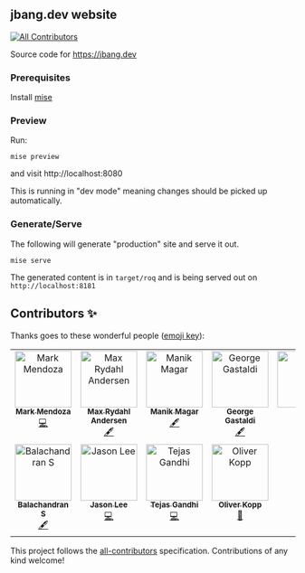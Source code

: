 ## jbang.dev website
<!-- ALL-CONTRIBUTORS-BADGE:START - Do not remove or modify this section -->
[![All Contributors](https://img.shields.io/badge/all_contributors-11-orange.svg?style=flat-square)](#contributors-)
<!-- ALL-CONTRIBUTORS-BADGE:END -->

Source code for https://jbang.dev

### Prerequisites

Install [mise](https://mise.jdx.dev/)

### Preview

Run:

```
mise preview
```

and visit http://localhost:8080

This is running in "dev mode" meaning changes should be picked up automatically.

### Generate/Serve

The following will generate "production" site and serve it out.

```
mise serve
```

The generated content is in `target/roq` and is being served out on `http://localhost:8181`

## Contributors ✨

Thanks goes to these wonderful people ([emoji key](https://allcontributors.org/docs/en/emoji-key)):

<!-- ALL-CONTRIBUTORS-LIST:START - Do not remove or modify this section -->
<!-- prettier-ignore-start -->
<!-- markdownlint-disable -->
<table>
  <tbody>
    <tr>
      <td align="center" valign="top" width="14.28%"><a href="https://github.com/markolo25"><img src="https://avatars.githubusercontent.com/u/1953943?v=4?s=100" width="100px;" alt="Mark Mendoza"/><br /><sub><b>Mark Mendoza</b></sub></a><br /><a href="https://github.com/jbangdev/jbang.dev/commits?author=markolo25" title="Code">💻</a></td>
      <td align="center" valign="top" width="14.28%"><a href="https://xam.dk/"><img src="https://avatars.githubusercontent.com/u/54129?v=4?s=100" width="100px;" alt="Max Rydahl Andersen"/><br /><sub><b>Max Rydahl Andersen</b></sub></a><br /><a href="#content-maxandersen" title="Content">🖋</a></td>
      <td align="center" valign="top" width="14.28%"><a href="https://manik.magar.me/"><img src="https://avatars.githubusercontent.com/u/877286?v=4?s=100" width="100px;" alt="Manik Magar"/><br /><sub><b>Manik Magar</b></sub></a><br /><a href="#content-manikmagar" title="Content">🖋</a></td>
      <td align="center" valign="top" width="14.28%"><a href="http://gastaldi.wordpress.com/"><img src="https://avatars.githubusercontent.com/u/54133?v=4?s=100" width="100px;" alt="George Gastaldi"/><br /><sub><b>George Gastaldi</b></sub></a><br /><a href="#content-gastaldi" title="Content">🖋</a></td>
      <td align="center" valign="top" width="14.28%"><a href="https://github.com/pxkbt"><img src="https://avatars.githubusercontent.com/u/89919408?v=4?s=100" width="100px;" alt="pxkbt"/><br /><sub><b>pxkbt</b></sub></a><br /><a href="#content-pxkbt" title="Content">🖋</a></td>
      <td align="center" valign="top" width="14.28%"><a href="https://nipafx.dev/"><img src="https://avatars.githubusercontent.com/u/6537432?v=4?s=100" width="100px;" alt="Nicolai Parlog"/><br /><sub><b>Nicolai Parlog</b></sub></a><br /><a href="#content-nipafx" title="Content">🖋</a></td>
      <td align="center" valign="top" width="14.28%"><a href="http://about.me/tadayosi"><img src="https://avatars.githubusercontent.com/u/156692?v=4?s=100" width="100px;" alt="Tadayoshi Sato"/><br /><sub><b>Tadayoshi Sato</b></sub></a><br /><a href="#content-tadayosi" title="Content">🖋</a></td>
    </tr>
    <tr>
      <td align="center" valign="top" width="14.28%"><a href="http://www.balachandran.org/"><img src="https://avatars.githubusercontent.com/u/600098?v=4?s=100" width="100px;" alt="Balachandran S"/><br /><sub><b>Balachandran S</b></sub></a><br /><a href="#content-benignbala" title="Content">🖋</a></td>
      <td align="center" valign="top" width="14.28%"><a href="https://jasondl.ee"><img src="https://avatars.githubusercontent.com/u/191616?v=4?s=100" width="100px;" alt="Jason Lee"/><br /><sub><b>Jason Lee</b></sub></a><br /><a href="https://github.com/jbangdev/jbang.dev/commits?author=jasondlee" title="Code">💻</a></td>
      <td align="center" valign="top" width="14.28%"><a href="https://github.com/Tjs002"><img src="https://avatars.githubusercontent.com/u/42903889?v=4?s=100" width="100px;" alt="Tejas Gandhi"/><br /><sub><b>Tejas Gandhi</b></sub></a><br /><a href="https://github.com/jbangdev/jbang.dev/commits?author=Tjs002" title="Code">💻</a></td>
      <td align="center" valign="top" width="14.28%"><a href="https://github.com/koppor"><img src="https://avatars.githubusercontent.com/u/1366654?v=4?s=100" width="100px;" alt="Oliver Kopp"/><br /><sub><b>Oliver Kopp</b></sub></a><br /><a href="https://github.com/jbangdev/jbang.dev/issues?q=author%3Akoppor" title="Bug reports">🐛</a></td>
    </tr>
  </tbody>
</table>

<!-- markdownlint-restore -->
<!-- prettier-ignore-end -->

<!-- ALL-CONTRIBUTORS-LIST:END -->

This project follows the [all-contributors](https://github.com/all-contributors/all-contributors) specification. Contributions of any kind welcome!
